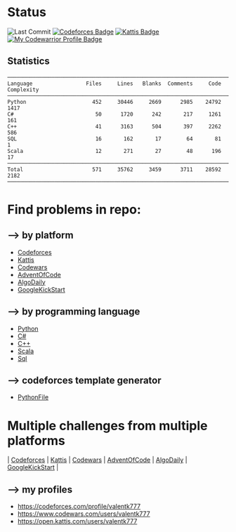 
#
# Status

<!-- ![visitor badge](https://visitor-badge-reloaded.herokuapp.com/badge?page_id=valentk777.Contests&color=be54c6&style=flat&logo=Github) -->
![Last Commit](https://img.shields.io/github/last-commit/valentk777/Contests.svg)
[![Codeforces Badge](https://cp-logo.vercel.app/codeforces/valentk777?logo=true)](https://codeforces.com/profile/valentk777)
[![Kattis Badge](https://img.shields.io/badge/Kattis-192-COLOR.svg)](https://open.kattis.com/users/valentk777)
[![My Codewarrior Profile Badge](https://www.codewars.com/users/valentk777/badges/micro)](https://www.codewars.com/users/valentk777)


## Statistics
<!--
brew install scc
scc -i cpp,cs,py,sc,sql AdventOfCode Algodaily Codeforces Codewars GoogleKickStart Kattis/
-->

```
───────────────────────────────────────────────────────────────────────────────
Language                 Files     Lines   Blanks  Comments     Code Complexity
───────────────────────────────────────────────────────────────────────────────
Python                     452     30446     2669      2985    24792       1417
C#                          50      1720      242       217     1261        161
C++                         41      3163      504       397     2262        586
SQL                         16       162       17        64       81          1
Scala                       12       271       27        48      196         17
───────────────────────────────────────────────────────────────────────────────
Total                      571     35762     3459      3711    28592       2182
───────────────────────────────────────────────────────────────────────────────
```


#
# Find problems in repo:

## --> by platform

* [Codeforces](https://github.com/valentk777/Contests/search?q=tag-codeforces)
* [Kattis](https://github.com/valentk777/Contests/search?q=tag-kattis)
* [Codewars](https://github.com/valentk777/Contests/search?q=tag-codewars)
* [AdventOfCode](https://github.com/valentk777/Contests/search?q=tag-adventOfCode)
* [AlgoDaily](https://github.com/valentk777/Contests/search?q=tag-algodaily)
* [GoogleKickStart](https://github.com/valentk777/Contests/search?q=tag-google-kickstart)

## --> by programming language

* [Python](https://github.com/valentk777/Contests/search?l=python)
* [C#](https://github.com/valentk777/Contests/search?l=C%23)
* [C++](https://github.com/valentk777/Contests/search?l=cpp)
* [Scala](https://github.com/valentk777/Contests/search?l=scala)
* [Sql](https://github.com/valentk777/Contests/search?l=sql)

## --> codeforces template generator
* [PythonFile](https://github.com/valentk777/Contests/blob/main/Codeforces/Python/generate_teplate.py)

#
# Multiple challenges from multiple platforms

| [Codeforces](https://codeforces.com/)
| [Kattis](https://open.kattis.com/)
| [Codewars](https://www.codewars.com/dashboard)
| [AdventOfCode](https://adventofcode.com)
| [AlgoDaily](https://algodaily.com/dashboard)
| [GoogleKickStart](https://codingcompetitions.withgoogle.com)
|


## --> my profiles

* https://codeforces.com/profile/valentk777
* https://www.codewars.com/users/valentk777
* https://open.kattis.com/users/valentk777
